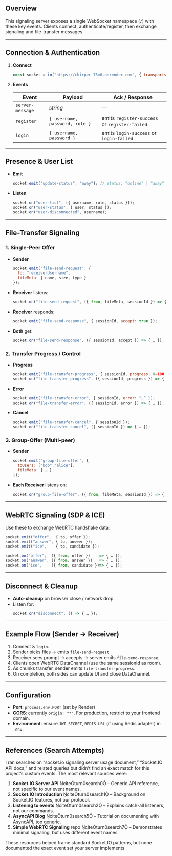 ## Overview  
This signaling server exposes a single WebSocket namespace (`/`) with these key events. Clients connect, authenticate/register, then exchange signaling and file-transfer messages.

---

## Connection & Authentication

1. **Connect**  
   ```js
   const socket = io("https://chirper-73m0.onrender.com", { transports: ["websocket"] });
   ```
2. **Events**

   | Event               | Payload                                    | Ack / Response          |
   |---------------------|--------------------------------------------|-------------------------|
   | `server-message`    | _string_                                   | —                       |
   | `register`          | `{ username, password, role }`             | emits `register-success` or `register-failed` |
   | `login`             | `{ username, password }`                   | emits `login-success` or `login-failed`       |

---

## Presence & User List

- **Emit**  
  ```js
  socket.emit("update-status", "away"); // status: "online" | "away" | "offline"
  ```
- **Listen**  
  ```js
  socket.on("user-list", [{ username, role, status }]);
  socket.on("user-status", { user, status });
  socket.on("user-disconnected", username);
  ```

---

## File-Transfer Signaling

### 1. Single-Peer Offer

- **Sender**  
  ```js
  socket.emit("file-send-request", {
    to: "receiverUsername",
    fileMeta: { name, size, type }
  });
  ```
- **Receiver** listens:
  ```js
  socket.on("file-send-request", ({ from, fileMeta, sessionId }) => { … });
  ```
- **Receiver** responds:
  ```js
  socket.emit("file-send-response", { sessionId, accept: true });
  ```
- **Both** get:
  ```js
  socket.on("file-send-response", ({ sessionId, accept }) => { … });
  ```

### 2. Transfer Progress / Control

- **Progress**  
  ```js
  socket.emit("file-transfer-progress", { sessionId, progress: 0–100 });
  socket.on("file-transfer-progress", ({ sessionId, progress }) => { … });
  ```
- **Error**  
  ```js
  socket.emit("file-transfer-error", { sessionId, error: "…” });
  socket.on("file-transfer-error", ({ sessionId, error }) => { … });
  ```
- **Cancel**  
  ```js
  socket.emit("file-transfer-cancel", { sessionId });
  socket.on("file-transfer-cancel", ({ sessionId }) => { … });
  ```

### 3. Group-Offer (Multi-peer)

- **Sender**  
  ```js
  socket.emit("group-file-offer", {
    toUsers: ["bob","alice"],
    fileMeta: { … }
  });
  ```
- **Each Receiver** listens on:
  ```js
  socket.on("group-file-offer", ({ from, fileMeta, sessionId }) => { … });
  ```

---

## WebRTC Signaling (SDP & ICE)

Use these to exchange WebRTC handshake data:

```js
socket.emit("offer",  { to, offer });
socket.emit("answer", { to, answer });
socket.emit("ice",    { to, candidate });

socket.on("offer",  ({ from, offer })    => { … });
socket.on("answer", ({ from, answer })   => { … });
socket.on("ice",    ({ from, candidate })=> { … });
```

---

## Disconnect & Cleanup

- **Auto-cleanup** on browser close / network drop.
- Listen for:
  ```js
  socket.on("disconnect", () => { … });
  ```

---

## Example Flow (Sender → Receiver)

1. Connect & `login`.
2. Sender picks files → emits `file-send-request`.
3. Receiver sees prompt → accepts → server emits `file-send-response`.
4. Clients open WebRTC DataChannel (use the same sessionId as room).
5. As chunks transfer, sender emits `file-transfer-progress`.
6. On completion, both sides can update UI and close DataChannel.

---

## Configuration

- **Port**: `process.env.PORT` (set by Render)  
- **CORS**: currently `origin: "*"`. For production, restrict to your frontend domain.  
- **Environment**: ensure `JWT_SECRET`, `REDIS_URL` (if using Redis adapter) in `.env`.

---

## References (Search Attempts)

I ran searches on “socket.io signaling server usage document,” “Socket.IO API docs,” and related queries but didn’t find an exact match for this project’s custom events. The most relevant sources were:

1. **Socket.IO Server API** citeturn0search0 – Generic API reference, not specific to our event names.  
2. **Socket.IO Introduction** citeturn0search1 – Background on Socket.IO features, not our protocol.  
3. **Listening to events** citeturn0search2 – Explains catch-all listeners, not our commands.  
4. **AsyncAPI Blog** citeturn0search5 – Tutorial on documenting with AsyncAPI, too generic.  
5. **Simple WebRTC Signaling** repo citeturn0search7 – Demonstrates minimal signaling, but uses different event names.  

These resources helped frame standard Socket.IO patterns, but none documented the exact event set your server implements.
